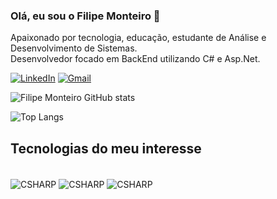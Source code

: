### Olá, eu sou o Filipe Monteiro 👋
Apaixonado por tecnologia, educação, estudante de Análise e Desenvolvimento de Sistemas.
<br/>
Desenvolvedor focado em BackEnd utilizando C# e Asp.Net.

[![LinkedIn](https://img.shields.io/badge/LinkedIn-0077B5?style=for-the-badge&logo=linkedin&logoColor=white)](https://www.linkedin.com/in/filipe-monteiro-lourenco/)
[![Gmail](	https://img.shields.io/badge/Gmail-D14836?style=for-the-badge&logo=gmail&logoColor=white)](mailto:filipemonteiro73@gmail.com)

![Filipe Monteiro GitHub stats](https://github-readme-stats.vercel.app/api?username=Filipemont&show_icons=true&theme=dracula)

![Top Langs](https://github-readme-stats.vercel.app/api/top-langs/?username=Filipemont&layout=compact)

## Tecnologias do meu interesse
<div style = "display: inline_block"><br/>
<img align="center" alt="CSHARP" src ="https://img.shields.io/badge/C%23-239120?style=for-the-badge&logo=c-sharp&logoColor=white" />
<img align="center" alt="CSHARP" src ="https://img.shields.io/badge/.NET-5C2D91?style=for-the-badge&logo=.net&logoColor=white" />
<img align="center" alt="CSHARP" src ="https://img.shields.io/badge/MySQL-00000F?style=for-the-badge&logo=mysql&logoColor=white" />
</div><br/>
